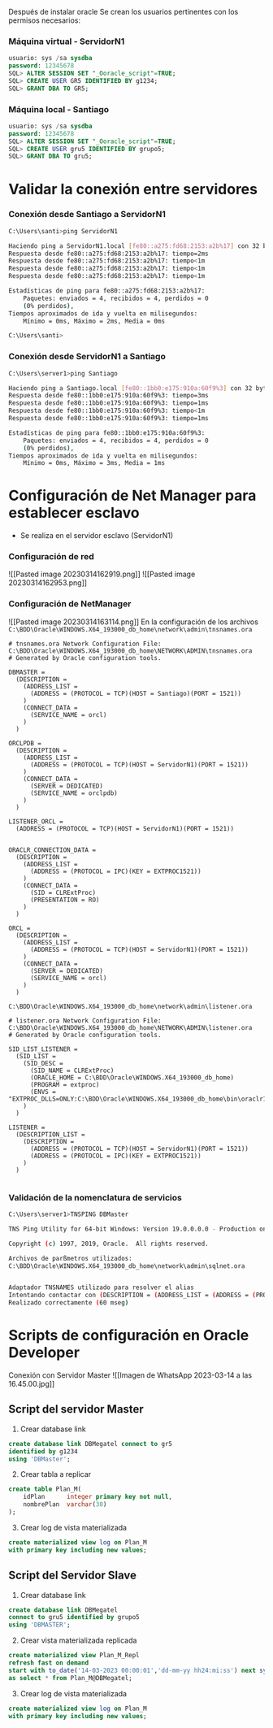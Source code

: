 Después de instalar oracle Se crean los usuarios pertinentes con los permisos necesarios:
### Máquina virtual - ServidorN1
```sql
usuario: sys /sa sysdba
password: 12345678
SQL> ALTER SESSION SET "_Ooracle_script"=TRUE;
SQL> CREATE USER GR5 IDENTIFIED BY g1234;
SQL> GRANT DBA TO GR5;
``` 
### Máquina local - Santiago
```sql
usuario: sys /sa sysdba
password: 12345678
SQL> ALTER SESSION SET "_Ooracle_script"=TRUE;
SQL> CREATE USER gru5 IDENTIFIED BY grupo5;
SQL> GRANT DBA TO gru5;
``` 

# Validar la conexión entre servidores
### Conexión desde Santiago a ServidorN1
```bash
C:\Users\santi>ping ServidorN1

Haciendo ping a ServidorN1.local [fe80::a275:fd68:2153:a2b%17] con 32 bytes de datos:
Respuesta desde fe80::a275:fd68:2153:a2b%17: tiempo=2ms
Respuesta desde fe80::a275:fd68:2153:a2b%17: tiempo<1m
Respuesta desde fe80::a275:fd68:2153:a2b%17: tiempo<1m
Respuesta desde fe80::a275:fd68:2153:a2b%17: tiempo<1m

Estadísticas de ping para fe80::a275:fd68:2153:a2b%17:
    Paquetes: enviados = 4, recibidos = 4, perdidos = 0
    (0% perdidos),
Tiempos aproximados de ida y vuelta en milisegundos:
    Mínimo = 0ms, Máximo = 2ms, Media = 0ms

C:\Users\santi>
```
### Conexión desde ServidorN1 a Santiago
```bash
C:\Users\server1>ping Santiago

Haciendo ping a Santiago.local [fe80::1bb0:e175:910a:60f9%3] con 32 bytes de datos:
Respuesta desde fe80::1bb0:e175:910a:60f9%3: tiempo=3ms
Respuesta desde fe80::1bb0:e175:910a:60f9%3: tiempo=1ms
Respuesta desde fe80::1bb0:e175:910a:60f9%3: tiempo<1m
Respuesta desde fe80::1bb0:e175:910a:60f9%3: tiempo=1ms

Estadísticas de ping para fe80::1bb0:e175:910a:60f9%3:
    Paquetes: enviados = 4, recibidos = 4, perdidos = 0
    (0% perdidos),
Tiempos aproximados de ida y vuelta en milisegundos:
    Mínimo = 0ms, Máximo = 3ms, Media = 1ms
```
# Configuración de Net Manager para establecer esclavo

* Se realiza en el servidor esclavo (ServidorN1)
### Configuración de red
![[Pasted image 20230314162919.png]]
![[Pasted image 20230314162953.png]]
### Configuración de NetManager
![[Pasted image 20230314163114.png]]
En la configuración de los archivos
`C:\BDD\Oracle\WINDOWS.X64_193000_db_home\network\admin\tnsnames.ora`
```text
# tnsnames.ora Network Configuration File: C:\BDD\Oracle\WINDOWS.X64_193000_db_home\NETWORK\ADMIN\tnsnames.ora
# Generated by Oracle configuration tools.

DBMASTER =
  (DESCRIPTION =
    (ADDRESS_LIST =
      (ADDRESS = (PROTOCOL = TCP)(HOST = Santiago)(PORT = 1521))
    )
    (CONNECT_DATA =
      (SERVICE_NAME = orcl)
    )
  )

ORCLPDB =
  (DESCRIPTION =
    (ADDRESS_LIST =
      (ADDRESS = (PROTOCOL = TCP)(HOST = ServidorN1)(PORT = 1521))
    )
    (CONNECT_DATA =
      (SERVER = DEDICATED)
      (SERVICE_NAME = orclpdb)
    )
  )

LISTENER_ORCL =
  (ADDRESS = (PROTOCOL = TCP)(HOST = ServidorN1)(PORT = 1521))


ORACLR_CONNECTION_DATA =
  (DESCRIPTION =
    (ADDRESS_LIST =
      (ADDRESS = (PROTOCOL = IPC)(KEY = EXTPROC1521))
    )
    (CONNECT_DATA =
      (SID = CLRExtProc)
      (PRESENTATION = RO)
    )
  )

ORCL =
  (DESCRIPTION =
    (ADDRESS_LIST =
      (ADDRESS = (PROTOCOL = TCP)(HOST = ServidorN1)(PORT = 1521))
    )
    (CONNECT_DATA =
      (SERVER = DEDICATED)
      (SERVICE_NAME = orcl)
    )
  )

```
`C:\BDD\Oracle\WINDOWS.X64_193000_db_home\network\admin\listener.ora`
```text
# listener.ora Network Configuration File: C:\BDD\Oracle\WINDOWS.X64_193000_db_home\NETWORK\ADMIN\listener.ora
# Generated by Oracle configuration tools.

SID_LIST_LISTENER =
  (SID_LIST =
    (SID_DESC =
      (SID_NAME = CLRExtProc)
      (ORACLE_HOME = C:\BDD\Oracle\WINDOWS.X64_193000_db_home)
      (PROGRAM = extproc)
      (ENVS = "EXTPROC_DLLS=ONLY:C:\BDD\Oracle\WINDOWS.X64_193000_db_home\bin\oraclr19.dll")
    )
  )

LISTENER =
  (DESCRIPTION_LIST =
    (DESCRIPTION =
      (ADDRESS = (PROTOCOL = TCP)(HOST = ServidorN1)(PORT = 1521))
      (ADDRESS = (PROTOCOL = IPC)(KEY = EXTPROC1521))
    )
  )


```
### Validación de la nomenclatura de servicios
```bash
C:\Users\server1>TNSPING DBMaster

TNS Ping Utility for 64-bit Windows: Version 19.0.0.0.0 - Production on 14-MAR-2023 16:36:57

Copyright (c) 1997, 2019, Oracle.  All rights reserved.

Archivos de parßmetros utilizados:
C:\BDD\Oracle\WINDOWS.X64_193000_db_home\network\admin\sqlnet.ora


Adaptador TNSNAMES utilizado para resolver el alias
Intentando contactar con (DESCRIPTION = (ADDRESS_LIST = (ADDRESS = (PROTOCOL = TCP)(HOST = Santiago)(PORT = 1521))) (CONNECT_DATA = (SERVICE_NAME = orcl)))
Realizado correctamente (60 mseg)
```

# Scripts de configuración en Oracle Developer
Conexión con Servidor Master
![[Imagen de WhatsApp 2023-03-14 a las 16.45.00.jpg]]
## Script del servidor Master
1. Crear database link
```sql
create database link DBMegatel connect to gr5
identified by g1234
using 'DBMaster';
```
2. Crear tabla a replicar
```sql
create table Plan_M(
    idPlan      integer primary key not null,
    nombrePlan  varchar(30)
);
```
3. Crear log de vista materializada
```sql
create materialized view log on Plan_M
with primary key including new values;
```
## Script del Servidor Slave 
1. Crear database link
```sql
create database link DBMegatel
connect to gru5 identified by grupo5
using 'DBMASTER';
```
2. Crear vista materializada replicada
```sql
create materialized view Plan_M_Repl
refresh fast on demand
start with to_date('14-03-2023 00:00:01','dd-mm-yy hh24:mi:ss') next sysdate + (1/86400)
as select * from Plan_M@DBMegatel;
```
3. Crear log de vista materializada
```sql
create materialized view log on Plan_M
with primary key including new values;
```
